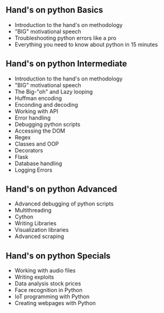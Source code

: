 ## Hand's on python Basics
- Introduction to the hand's on methodology 
- "BIG" motivational speech
- Troubleshooting python errors like a pro
- Everything you need to know about python in 15 minutes

## Hand's on python Intermediate
- Introduction to the hand's on methodology 
- "BIG" motivational speech
- The Big-"oh" and Lazy looping
- Huffman encoding 
- Enconding and decoding
- Working with API
- Error handling
- Debugging python scripts
- Accessing the DOM
- Regex
- Classes and OOP
- Decorators
- Flask
- Database handling
- Logging Errors 

## Hand's on python Advanced
- Advanced debugging of python scripts
- Multithreading
- Cython 
- Writing Libraries
- Visualization libraries
- Advanced scraping

## Hand's on python Specials
- Working with audio files
- Writing exploits 
- Data analysis stock prices
- Face recognition in Python
- IoT programming with Python
- Creating webpages with Python
